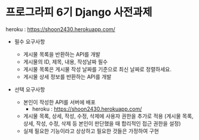 # 프로그라피 6기 Django 사전과제


heroku : https://shoon2430.herokuapp.com/

 * 필수 요구사항
   * 게시물 목록을 반환하는 API를 개발 
   * 게시물의 ID, 제목, 내용, 작성날짜 필수
   * 게시물 목록은 게시물 작성 날짜를 기준으로 최신 날짜로 정렬하세요.
   * 게시물 상세 정보를 반환하는 API를 개발
   
 * 선택 요구사항
   * 본인이 작성한 API를 서버에 배포
     * heroku : https://shoon2430.herokuapp.com/
   * 게시물 목록, 상세, 작성, 수정, 삭제에 사용자 권한을 추가로 적용
     (게시물 목록, 상세, 작성, 수정, 삭제 등 본인이 판단했을 때 합리적인 접근 권한을 설정)
   * 실제 필요한 기능이라고 상상하고 필요한 것들은 가정하여 구현
   
 
